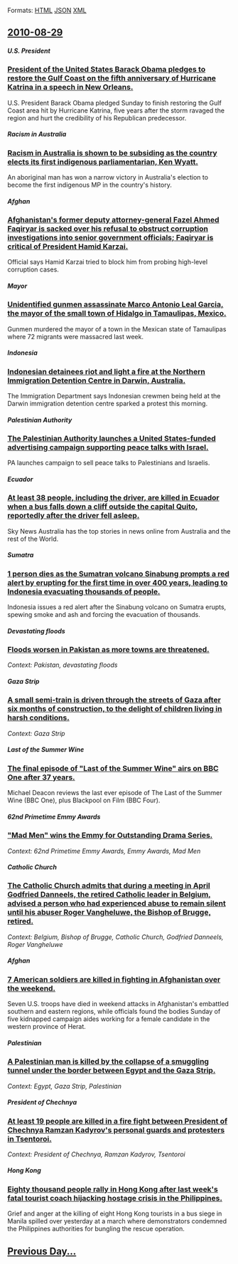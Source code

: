 
Formats: [HTML](2010/08/29/index.html)  [JSON](2010/08/29/index.json)  [XML](2010/08/29/index.xml)  

## [2010-08-29](/news/2010/08/29/index.md)

##### U.S. President
### [President of the United States Barack Obama pledges to restore the Gulf Coast on the fifth anniversary of Hurricane Katrina in a speech in New Orleans. ](/news/2010/08/29/president-of-the-united-states-barack-obama-pledges-to-restore-the-gulf-coast-on-the-fifth-anniversary-of-hurricane-katrina-in-a-speech-in-n.md)
U.S. President Barack Obama pledged Sunday to finish restoring the Gulf Coast area hit by Hurricane Katrina, five years after the storm ravaged the region and hurt the credibility of his Republican predecessor.

##### Racism in Australia
### [Racism in Australia is shown to be subsiding as the country elects its first indigenous parliamentarian, Ken Wyatt. ](/news/2010/08/29/racism-in-australia-is-shown-to-be-subsiding-as-the-country-elects-its-first-indigenous-parliamentarian-ken-wyatt.md)
An aboriginal man has won a narrow victory in Australia&#039;s election to become the first indigenous MP in the country&#039;s history.

##### Afghan
### [Afghanistan's former deputy attorney-general Fazel Ahmed Faqiryar is sacked over his refusal to obstruct corruption investigations into senior government officials; Faqiryar is critical of President Hamid Karzai. ](/news/2010/08/29/afghanistan-s-former-deputy-attorney-general-fazel-ahmed-faqiryar-is-sacked-over-his-refusal-to-obstruct-corruption-investigations-into-seni.md)
Official says Hamid Karzai tried to block him from probing high-level corruption cases.

##### Mayor
### [Unidentified gunmen assassinate Marco Antonio Leal Garcia, the mayor of the small town of Hidalgo in Tamaulipas, Mexico. ](/news/2010/08/29/unidentified-gunmen-assassinate-marco-antonio-leal-garcia-the-mayor-of-the-small-town-of-hidalgo-in-tamaulipas-mexico.md)
Gunmen murdered the mayor of a town in the Mexican state of Tamaulipas where 72 migrants were massacred last week.

##### Indonesia
### [Indonesian detainees riot and light a fire at the Northern Immigration Detention Centre in Darwin, Australia. ](/news/2010/08/29/indonesian-detainees-riot-and-light-a-fire-at-the-northern-immigration-detention-centre-in-darwin-australia.md)
The Immigration Department says Indonesian crewmen being held at the Darwin immigration detention centre sparked a protest this morning.

##### Palestinian Authority
### [The Palestinian Authority launches a United States-funded advertising campaign supporting peace talks with Israel. ](/news/2010/08/29/the-palestinian-authority-launches-a-united-states-funded-advertising-campaign-supporting-peace-talks-with-israel.md)
PA launches campaign to sell peace talks to Palestinians and Israelis.

##### Ecuador
### [At least 38 people, including the driver, are killed in Ecuador when a bus falls down a cliff outside the capital Quito, reportedly after the driver fell asleep. ](/news/2010/08/29/at-least-38-people-including-the-driver-are-killed-in-ecuador-when-a-bus-falls-down-a-cliff-outside-the-capital-quito-reportedly-after-th.md)
Sky News Australia has the top stories in news online from Australia and the rest of the World.

##### Sumatra
### [1 person dies as the Sumatran volcano Sinabung prompts a red alert by erupting for the first time in over 400 years, leading to Indonesia evacuating thousands of people. ](/news/2010/08/29/1-person-dies-as-the-sumatran-volcano-sinabung-prompts-a-red-alert-by-erupting-for-the-first-time-in-over-400-years-leading-to-indonesia-ev.md)
Indonesia issues a red alert after the Sinabung volcano on Sumatra erupts, spewing smoke and ash and forcing the evacuation of thousands.

##### Devastating floods
### [Floods worsen in Pakistan as more towns are threatened. ](/news/2010/08/29/floods-worsen-in-pakistan-as-more-towns-are-threatened.md)
_Context: Pakistan, devastating floods_

##### Gaza Strip
### [A small semi-train is driven through the streets of Gaza after six months of construction, to the delight of children living in harsh conditions. ](/news/2010/08/29/a-small-semi-train-is-driven-through-the-streets-of-gaza-after-six-months-of-construction-to-the-delight-of-children-living-in-harsh-condit.md)
_Context: Gaza Strip_

##### Last of the Summer Wine
### [The final episode of "Last of the Summer Wine" airs on BBC One after 37 years. ](/news/2010/08/29/the-final-episode-of-last-of-the-summer-wine-airs-on-bbc-one-after-37-years.md)
Michael Deacon reviews the last ever episode of The Last of the Summer Wine (BBC One), plus Blackpool on Film (BBC Four).

##### 62nd Primetime Emmy Awards
### ["Mad Men" wins the Emmy for Outstanding Drama Series. ](/news/2010/08/29/mad-men-wins-the-emmy-for-outstanding-drama-series.md)
_Context: 62nd Primetime Emmy Awards, Emmy Awards, Mad Men_

##### Catholic Church
### [The Catholic Church admits that during a meeting in April Godfried Danneels, the retired Catholic leader in Belgium, advised a person who had experienced abuse to remain silent until his abuser Roger Vangheluwe, the Bishop of Brugge, retired. ](/news/2010/08/29/the-catholic-church-admits-that-during-a-meeting-in-april-godfried-danneels-the-retired-catholic-leader-in-belgium-advised-a-person-who-ha.md)
_Context: Belgium, Bishop of Brugge, Catholic Church, Godfried Danneels, Roger Vangheluwe_

##### Afghan
### [7 American soldiers are killed in fighting in Afghanistan over the weekend. ](/news/2010/08/29/7-american-soldiers-are-killed-in-fighting-in-afghanistan-over-the-weekend.md)
Seven U.S. troops have died in weekend attacks in Afghanistan&#39;s embattled southern and eastern regions, while officials found the bodies Sunday of five kidnapped campaign aides working for a female candidate in the western province of Herat.

##### Palestinian
### [A Palestinian man is killed by the collapse of a smuggling tunnel under the border between Egypt and the Gaza Strip. ](/news/2010/08/29/a-palestinian-man-is-killed-by-the-collapse-of-a-smuggling-tunnel-under-the-border-between-egypt-and-the-gaza-strip.md)
_Context: Egypt, Gaza Strip, Palestinian_

##### President of Chechnya
### [At least 19 people are killed in a fire fight between President of Chechnya Ramzan Kadyrov's personal guards and protesters in Tsentoroi. ](/news/2010/08/29/at-least-19-people-are-killed-in-a-fire-fight-between-president-of-chechnya-ramzan-kadyrov-s-personal-guards-and-protesters-in-tsentoroi.md)
_Context: President of Chechnya, Ramzan Kadyrov, Tsentoroi_

##### Hong Kong
### [Eighty thousand people rally in Hong Kong after last week's fatal tourist coach hijacking hostage crisis in the Philippines. ](/news/2010/08/29/eighty-thousand-people-rally-in-hong-kong-after-last-week-s-fatal-tourist-coach-hijacking-hostage-crisis-in-the-philippines.md)
Grief and anger at the killing of eight Hong Kong tourists in a bus siege in Manila spilled over yesterday at a march where demonstrators condemned the Philippines authorities for bungling the rescue operation.

## [Previous Day...](/news/2010/08/28/index.md)

